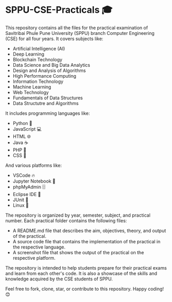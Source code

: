 # SPPU-CSE-Practicals 🎓

This repository contains all the files for the practical examination of Savitribai Phule Pune University (SPPU) branch Computer Engineering (CSE) for all four years. It covers subjects like:

- Artificial Intelligence (AI)
- Deep Learning
- Blockchain Technology
- Data Science and Big Data Analytics
- Design and Analysis of Algorithms
- High Performance Computing
- Information Technology
- Machine Learning
- Web Technology
- Fundamentals of Data Structures
- Data Structutre and Algorithms

It includes programming languages like:

- Python 🐍
- JavaScript 💻
- HTML 🌐
- Java ☕
- PHP 🐘
- CSS 🎨

And various platforms like:

- VSCode 🔥
- Jupyter Notebook 📓
- phpMyAdmin 🗄️
- Eclipse IDE 🌙
- JUnit 🧪
- Linux 🐧

The repository is organized by year, semester, subject, and practical number. Each practical folder contains the following files:

- A README.md file that describes the aim, objectives, theory, and output of the practical.
- A source code file that contains the implementation of the practical in the respective language.
- A screenshot file that shows the output of the practical on the respective platform.

The repository is intended to help students prepare for their practical exams and learn from each other's code. It is also a showcase of the skills and knowledge acquired by the CSE students of SPPU.

Feel free to fork, clone, star, or contribute to this repository. Happy coding! 😊
